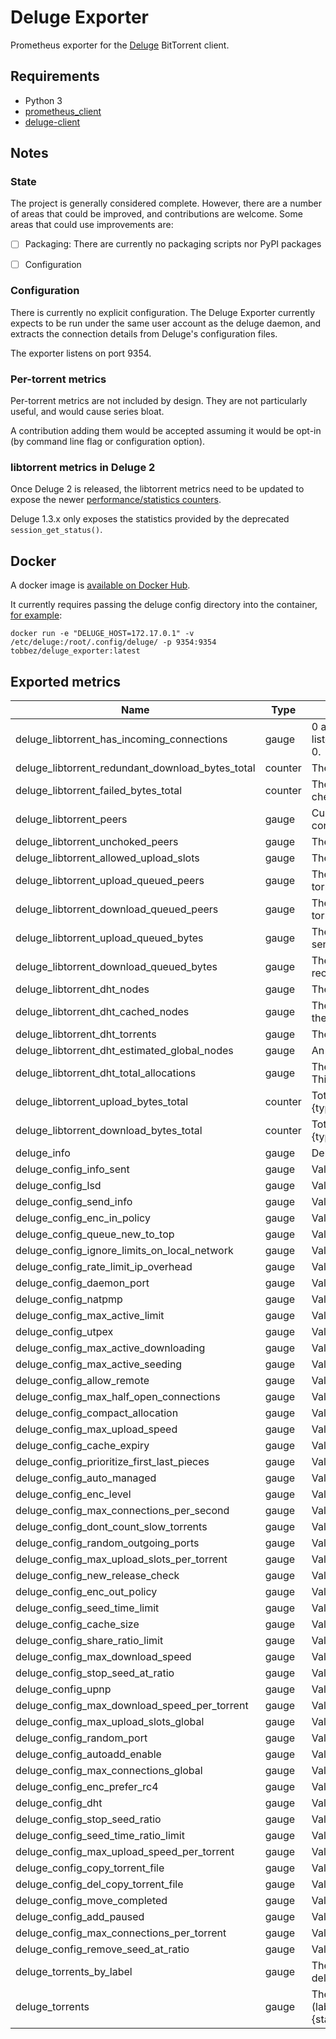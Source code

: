 # Deluge Exporter

Prometheus exporter for the [Deluge](https://deluge-torrent.org/) BitTorrent client.


## Requirements

 * Python 3
 * [prometheus\_client](https://github.com/prometheus/client_python)
 * [deluge-client](https://github.com/JohnDoee/deluge-client)


## Notes
### State
The project is generally considered complete. However, there are a number of
areas that could be improved, and contributions are welcome. Some areas that
could use improvements are:

 - [ ] Packaging: There are currently no packaging scripts nor PyPI packages
 - [ ] Configuration


### Configuration
There is currently no explicit configuration. The Deluge Exporter currently
expects to be run under the same user account as the deluge daemon, and
extracts the connection details from Deluge's configuration files.

The exporter listens on port 9354.

### Per-torrent metrics
Per-torrent metrics are not included by design. They are not particularly
useful, and would cause series bloat.

A contribution adding them would be accepted assuming it would be opt-in (by
command line flag or configuration option).


### libtorrent metrics in Deluge 2
Once Deluge 2 is released, the libtorrent metrics need to be updated to expose the
newer [performance/statistics counters](https://www.libtorrent.org/manual-ref.html#session-statistics).

Deluge 1.3.x only exposes the statistics provided by the deprecated
`session_get_status()`.

## Docker

A docker image is [available on Docker Hub](https://hub.docker.com/r/tobbez/deluge_exporter/).

It currently requires passing the deluge config directory into the container, [for example](https://github.com/tobbez/deluge_exporter/pull/1#issue-229784499):

```
docker run -e "DELUGE_HOST=172.17.0.1" -v /etc/deluge:/root/.config/deluge/ -p 9354:9354 tobbez/deluge_exporter:latest
```

## Exported metrics

| Name                                                  | Type    | Description                                                                                                                                                   |
| ----------------------------------------------------- | ------- | ------------------------------------------------------------------------------------------------------------------------------------------------------------- |
| deluge\_libtorrent\_has\_incoming\_connections        | gauge   | 0 as long as no incoming connections have been established on the listening socket. Every time you change the listen port, this will be reset to 0.           |
| deluge\_libtorrent\_redundant\_download\_bytes\_total | counter | The number of bytes that has been received more than once.                                                                                                    |
| deluge\_libtorrent\_failed\_bytes\_total              | counter | The number of bytes that were downloaded and later failed the hash check.                                                                                     |
| deluge\_libtorrent\_peers                             | gauge   | Current number of peer connections in the current session, including connections that are not yet fully open.                                                 |
| deluge\_libtorrent\_unchoked\_peers                   | gauge   | The current number of unchoked peers.                                                                                                                         |
| deluge\_libtorrent\_allowed\_upload\_slots            | gauge   | The current allowed number of unchoked peers.                                                                                                                 |
| deluge\_libtorrent\_upload\_queued\_peers             | gauge   | The number of peers that are waiting for more bandwidth quota from the torrent rate limiter.                                                                  |
| deluge\_libtorrent\_download\_queued\_peers           | gauge   | The number of peers that are waiting for more bandwidth quota from the torrent rate limiter.                                                                  |
| deluge\_libtorrent\_upload\_queued\_bytes             | gauge   | The number of bytes the queued connections are waiting for to be able to send.                                                                                |
| deluge\_libtorrent\_download\_queued\_bytes           | gauge   | The number of bytes the queued connections are waiting for to be able to receive.                                                                             |
| deluge\_libtorrent\_dht\_nodes                        | gauge   | The number of nodes in the DHT routing table.                                                                                                                 |
| deluge\_libtorrent\_dht\_cached\_nodes                | gauge   | The number of cached DHT nodes (used to replace the regular nodes in the routing table in case any of them becomes unresponsive).                             |
| deluge\_libtorrent\_dht\_torrents                     | gauge   | The number of torrents tracked by the DHT at the moment.                                                                                                      |
| deluge\_libtorrent\_dht\_estimated\_global\_nodes     | gauge   | An estimation of the total number of nodes in the DHT network.                                                                                                |
| deluge\_libtorrent\_dht\_total\_allocations           | gauge   | The number of nodes allocated dynamically for a particular DHT lookup. This represents roughly the amount of memory used by the DHT.                          |
| deluge\_libtorrent\_upload\_bytes\_total              | counter | Total bytes uploaded for all torrents. (labels: {type=dht\|ip\_overhead\|payload\|tracker})                                                                   |
| deluge\_libtorrent\_download\_bytes\_total            | counter | Total bytes downloaded for all torrents. (labels: {type=dht\|ip\_overhead\|payload\|tracker})                                                                 |
| deluge\_info                                          | gauge   | Deluge information (labels: {libtorrent\_version=, version=})                                                                                                 |
| deluge\_config\_info\_sent                            | gauge   | Value of the deluge config setting info\_sent                                                                                                                 |
| deluge\_config\_lsd                                   | gauge   | Value of the deluge config setting lsd                                                                                                                        |
| deluge\_config\_send\_info                            | gauge   | Value of the deluge config setting send\_info                                                                                                                 |
| deluge\_config\_enc\_in\_policy                       | gauge   | Value of the deluge config setting enc\_in\_policy                                                                                                            |
| deluge\_config\_queue\_new\_to\_top                   | gauge   | Value of the deluge config setting queue\_new\_to\_top                                                                                                        |
| deluge\_config\_ignore\_limits\_on\_local\_network    | gauge   | Value of the deluge config setting ignore\_limits\_on\_local\_network                                                                                         |
| deluge\_config\_rate\_limit\_ip\_overhead             | gauge   | Value of the deluge config setting rate\_limit\_ip\_overhead                                                                                                  |
| deluge\_config\_daemon\_port                          | gauge   | Value of the deluge config setting daemon\_port                                                                                                               |
| deluge\_config\_natpmp                                | gauge   | Value of the deluge config setting natpmp                                                                                                                     |
| deluge\_config\_max\_active\_limit                    | gauge   | Value of the deluge config setting max\_active\_limit                                                                                                         |
| deluge\_config\_utpex                                 | gauge   | Value of the deluge config setting utpex                                                                                                                      |
| deluge\_config\_max\_active\_downloading              | gauge   | Value of the deluge config setting max\_active\_downloading                                                                                                   |
| deluge\_config\_max\_active\_seeding                  | gauge   | Value of the deluge config setting max\_active\_seeding                                                                                                       |
| deluge\_config\_allow\_remote                         | gauge   | Value of the deluge config setting allow\_remote                                                                                                              |
| deluge\_config\_max\_half\_open\_connections          | gauge   | Value of the deluge config setting max\_half\_open\_connections                                                                                               |
| deluge\_config\_compact\_allocation                   | gauge   | Value of the deluge config setting compact\_allocation                                                                                                        |
| deluge\_config\_max\_upload\_speed                    | gauge   | Value of the deluge config setting max\_upload\_speed                                                                                                         |
| deluge\_config\_cache\_expiry                         | gauge   | Value of the deluge config setting cache\_expiry                                                                                                              |
| deluge\_config\_prioritize\_first\_last\_pieces       | gauge   | Value of the deluge config setting prioritize\_first\_last\_pieces                                                                                            |
| deluge\_config\_auto\_managed                         | gauge   | Value of the deluge config setting auto\_managed                                                                                                              |
| deluge\_config\_enc\_level                            | gauge   | Value of the deluge config setting enc\_level                                                                                                                 |
| deluge\_config\_max\_connections\_per\_second         | gauge   | Value of the deluge config setting max\_connections\_per\_second                                                                                              |
| deluge\_config\_dont\_count\_slow\_torrents           | gauge   | Value of the deluge config setting dont\_count\_slow\_torrents                                                                                                |
| deluge\_config\_random\_outgoing\_ports               | gauge   | Value of the deluge config setting random\_outgoing\_ports                                                                                                    |
| deluge\_config\_max\_upload\_slots\_per\_torrent      | gauge   | Value of the deluge config setting max\_upload\_slots\_per\_torrent                                                                                           |
| deluge\_config\_new\_release\_check                   | gauge   | Value of the deluge config setting new\_release\_check                                                                                                        |
| deluge\_config\_enc\_out\_policy                      | gauge   | Value of the deluge config setting enc\_out\_policy                                                                                                           |
| deluge\_config\_seed\_time\_limit                     | gauge   | Value of the deluge config setting seed\_time\_limit                                                                                                          |
| deluge\_config\_cache\_size                           | gauge   | Value of the deluge config setting cache\_size                                                                                                                |
| deluge\_config\_share\_ratio\_limit                   | gauge   | Value of the deluge config setting share\_ratio\_limit                                                                                                        |
| deluge\_config\_max\_download\_speed                  | gauge   | Value of the deluge config setting max\_download\_speed                                                                                                       |
| deluge\_config\_stop\_seed\_at\_ratio                 | gauge   | Value of the deluge config setting stop\_seed\_at\_ratio                                                                                                      |
| deluge\_config\_upnp                                  | gauge   | Value of the deluge config setting upnp                                                                                                                       |
| deluge\_config\_max\_download\_speed\_per\_torrent    | gauge   | Value of the deluge config setting max\_download\_speed\_per\_torrent                                                                                         |
| deluge\_config\_max\_upload\_slots\_global            | gauge   | Value of the deluge config setting max\_upload\_slots\_global                                                                                                 |
| deluge\_config\_random\_port                          | gauge   | Value of the deluge config setting random\_port                                                                                                               |
| deluge\_config\_autoadd\_enable                       | gauge   | Value of the deluge config setting autoadd\_enable                                                                                                            |
| deluge\_config\_max\_connections\_global              | gauge   | Value of the deluge config setting max\_connections\_global                                                                                                   |
| deluge\_config\_enc\_prefer\_rc4                      | gauge   | Value of the deluge config setting enc\_prefer\_rc4                                                                                                           |
| deluge\_config\_dht                                   | gauge   | Value of the deluge config setting dht                                                                                                                        |
| deluge\_config\_stop\_seed\_ratio                     | gauge   | Value of the deluge config setting stop\_seed\_ratio                                                                                                          |
| deluge\_config\_seed\_time\_ratio\_limit              | gauge   | Value of the deluge config setting seed\_time\_ratio\_limit                                                                                                   |
| deluge\_config\_max\_upload\_speed\_per\_torrent      | gauge   | Value of the deluge config setting max\_upload\_speed\_per\_torrent                                                                                           |
| deluge\_config\_copy\_torrent\_file                   | gauge   | Value of the deluge config setting copy\_torrent\_file                                                                                                        |
| deluge\_config\_del\_copy\_torrent\_file              | gauge   | Value of the deluge config setting del\_copy\_torrent\_file                                                                                                   |
| deluge\_config\_move\_completed                       | gauge   | Value of the deluge config setting move\_completed                                                                                                            |
| deluge\_config\_add\_paused                           | gauge   | Value of the deluge config setting add\_paused                                                                                                                |
| deluge\_config\_max\_connections\_per\_torrent        | gauge   | Value of the deluge config setting max\_connections\_per\_torrent                                                                                             |
| deluge\_config\_remove\_seed\_at\_ratio               | gauge   | Value of the deluge config setting remove\_seed\_at\_ratio                                                                                                    |
| deluge\_torrents\_by\_label                           | gauge   | The number of torrents for each label assigned to a torrent using the deluge label plugin (labels: {label=})                                                  |
| deluge\_torrents                                      | gauge   | The number of torrents in a specific state (note: some states overlap) (labels: {state=active\|checking\|downloading\|error\|paused\|queued\|seeding\|total}) |
